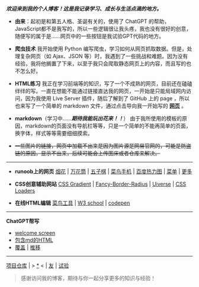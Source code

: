
***欢迎来到我的个人博客！这是我记录学习、成长与生活点滴的地方。***

- **由来**：起初是和第五人格、圣诞有关的，使用了 ChatGPT 的帮助，JavaScript都不是我写的，所以一些逻辑很让我头疼，我也没有很好的创意，随便写的属于是……网页中的一些按钮是我试验GPT代码的地方。

- **爬虫技术**
我开始使用 Python 编写爬虫，学习如何从网页抓取数据。但是，处理复杂网页（如 Ajax、JSON 等）时，我遇到了一些挑战和难题。因为没有经验，我将他搁置了下来，以至于我只会爬取静态网页上的内容，而且写的也不怎么好。

- **HTML练习**
我正在学习前端等的知识，写了一个不成熟的网页，目前还在磕磕绊绊的写。一直在想能不能通过链接直达我的网页，一开始是只能局域网内访问，因为我使用 Live Server 插件，随后了解到了 GitHub 上的 page ，所以也来写了一个简单的 markdown 文件，通过点击导向我一开始写的 **[网页](https://aozijx.github.io/xuao/re0)** 。

- **markdown**（学习中……***期待我能玩出花来！！***）
由于我所使用的模板的原因，markdown的页面没有导航栏等等，只是一个简单的不能再简单的页面，换字体，样式等等需要细细摸索。

- <del> 一些图片的链接，网页中加载不出来是因为图片源是网易官网的，可能是防盗链的原因，显示不出来，后续可能会上传图床或者仓库来解决。</del>
---

- **runoob上的网页**
[烟花](https://aozijx.github.io/xuao/source/HTML/fireworks) | [万花筒](https://aozijx.github.io/xuao/source/HTML/canvas) | [五子棋](https://aozijx.github.io/xuao/source/HTML/gobang) | [菜鸟手机](https://aozijx.github.io/xuao/source/HTML/phone) | [百度热力图](https://aozijx.github.io/xuao/source/HTML/map) | [菜单](https://aozijx.github.io/xuao/source/HTML/menu) | [更多](https://www.jyshare.com/examples/)

- **CSS创意辅助网站**
[CSS Gradient](https://cssgradient.io/) | [Fancy-Border-Radius](https://9elements.github.io/fancy-border-radius/) | [Uiverse](https://uiverse.io/) | [CSS Loaders](https://css-loaders.com/)

- **在线HTML编辑**
[菜鸟工具](https://www.jyshare.com/front-end/61/) | [W3 school](https://www.w3school.com.cn/tiy/t.asp?f=eg_html_basic) | [codepen](https://codepen.io/pen/)

---
**ChatGPT帮写**
* [welcome screen](https://aozijx.github.io/xuao/source/HTML/chatgpt)
* [包含md的HTML](https://aozijx.github.io/xuao/source/HTML/test)
* [覆盖](https://aozijx.github.io/xuao/source/HTML/bookf) | [推移](https://aozijx.github.io/xuao/source/HTML/bookt)

---
[项目仓库](https://github.com/aozijx/xuao) | > [*](https://aozijx.github.io/xuao/source/idea) < | [友](https://aozijx.github.io/xuao/assistance/yang) | [试验](https://aozijx.github.io/xuao/source/markdown/test)


> 感谢访问我的博客，期待与你一起分享更多的知识与经验！